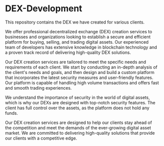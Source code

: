 # DEX-Development
This repository contains the DEX we have created for various clients.

We offer professional decentralized exchange (DEX) creation services to businesses and organizations looking to establish a secure and efficient platform for buying, selling, and trading digital assets. Our experienced team of developers has extensive knowledge in blockchain technology and a proven track record of delivering high-quality DEX solutions.

Our DEX creation services are tailored to meet the specific needs and requirements of each client. We start by conducting an in-depth analysis of the client's needs and goals, and then design and build a custom platform that incorporates the latest security measures and user-friendly features. Our platform is capable of handling high volume transactions and offers fast and smooth trading experiences.

We understand the importance of security in the world of digital assets, which is why our DEXs are designed with top-notch security features. The client has full control over the assets, as the platform does not hold any funds.

Our DEX creation services are designed to help our clients stay ahead of the competition and meet the demands of the ever-growing digital asset market. We are committed to delivering high-quality solutions that provide our clients with a competitive edge.
